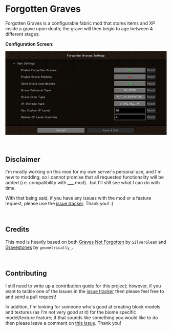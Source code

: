 # Forgotten Graves

Forgotten Graves is a configurable fabric mod that stores items and XP inside a grave upon death; the grave will then begin to age between 4 different stages.

**Configuration Screen:**

![Forgotten Graves Settings Window](docs/screenshots/ConfigScreen.png)

 
## Disclaimer

I'm mostly working on this mod for my own server's personal use, and I'm new to modding, so I cannot promise that all requested functionality will be added (i.e. compatibility with ___ mod).. but I'll still see what I can do with time.

With that being said, if you have any issues with the mod or a feature request, please use the [issue tracker](https://github.com/ginsm/forgotten-graves/issues). Thank you! :)

 
## Credits

This mod is heavily based on both [Graves Not Forgotten](https://www.curseforge.com/minecraft/mc-mods/not-forgotten) by `SilverGleam` and [Gravestones](https://www.curseforge.com/minecraft/mc-mods/gravestones) by `geometrically_`.

 
## Contributing

I still need to write up a contribution guide for this project; however, if you want to tackle one of the issues in the [issue tracker](https://github.com/ginsm/forgotten-graves/issues) then please feel free to and send a pull request!

In addition, I'm looking for someone who's good at creating block models and textures (as I'm not very good at it) for the biome specific model/texture feature; if that sounds like something you would like to do then please leave a comment on [this issue](https://github.com/ginsm/forgotten-graves/issues/7). Thank you!